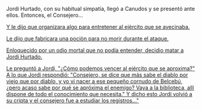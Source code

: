Jordi Hurtado, con su habitual simpatía, llegó a Canudos y se presentó ante ellos. Entonces, el Consejero...

[Y le dijo que organizara algo para entretener al ejèrcito que se avecinaba.](saberYganar/saberYganar.md)

[Le dijo que fabricara una pociòn para no morir durante el ataque.](inmortal/inmortal.md)

[Enloquecido por un odio mortal que no podía entender, decidio matar a Jordi Hurtado.](muertedejordi/muertedejordi.md)

[Le preguntó a Jordi, "¿Cómo podemos vencer al ejército que se aproxima?" A lo que Jordi respondió: "Consejero, se dice que más sabe el diablo por viejo que por diablo, y yo vi nacer a ese pequeño cornudo de Belcebú, ¿pero acaso sabe por qué se apróxima el enemigo? Vaya a la biblioteca, allí dispone de todo el conocimiento que necesita." Y dicho esto Jordi volvió a su cripta y el consejero fue a estudiar los registros..."](historia_de_canudos/historia_de_canudos.md)

